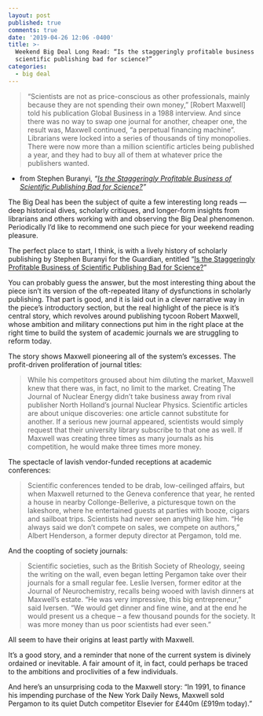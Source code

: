 ```yaml
---
layout: post
published: true
comments: true
date: '2019-04-26 12:06 -0400'
title: >-
  Weekend Big Deal Long Read: “Is the staggeringly profitable business of
  scientific publishing bad for science?”
categories:
  - big deal
---
```



> “Scientists are not as price-conscious as other professionals, mainly because they are not spending their own money,” [Robert Maxwell] told his publication Global Business in a 1988 interview. And since there was no way to swap one journal for another, cheaper one, the result was, Maxwell continued, “a perpetual financing machine”. Librarians were locked into a series of thousands of tiny monopolies. There were now more than a million scientific articles being published a year, and they had to buy all of them at whatever price the publishers wanted.

- from Stephen Buranyi, *“[Is the Staggeringly Profitable Business of Scientific Publishing Bad for Science?](https://www.theguardian.com/science/2017/jun/27/profitable-business-scientific-publishing-bad-for-science)”*

The Big Deal has been the subject of quite a few interesting long reads — deep historical dives, scholarly critiques, and longer-form insights from librarians and others working with and observing the Big Deal phenomenon. Periodically I’d like to recommend one such piece for your weekend reading pleasure.

The perfect place to start, I think, is with a lively history of scholarly publishing by Stephen Buranyi for the Guardian, entitled “[Is the Staggeringly Profitable Business of Scientific Publishing Bad for Science?](https://www.theguardian.com/science/2017/jun/27/profitable-business-scientific-publishing-bad-for-science)” 

You can probably guess the answer, but the most interesting thing about the piece isn’t its version of the oft-repeated litany of dysfunctions in scholarly publishing. That part is good, and it is laid out in a clever narrative way in the piece’s introductory section, but the real highlight of the piece is it’s central story, which revolves around publishing tycoon Robert Maxwell, whose ambition and military connections put him in the right place at the right time to build the system of academic journals we are struggling to reform today. 

The story shows Maxwell pioneering all of the system’s excesses. The profit-driven proliferation of journal titles: 

> While his competitors groused about him diluting the market, Maxwell knew that there was, in fact, no limit to the market. Creating The Journal of Nuclear Energy didn’t take business away from rival publisher North Holland’s journal Nuclear Physics. Scientific articles are about unique discoveries: one article cannot substitute for another. If a serious new journal appeared, scientists would simply request that their university library subscribe to that one as well. If Maxwell was creating three times as many journals as his competition, he would make three times more money.

The spectacle of lavish vendor-funded receptions at academic conferences: 

> Scientific conferences tended to be drab, low-ceilinged affairs, but when Maxwell returned to the Geneva conference that year, he rented a house in nearby Collonge-Bellerive, a picturesque town on the lakeshore, where he entertained guests at parties with booze, cigars and sailboat trips. Scientists had never seen anything like him. “He always said we don’t compete on sales, we compete on authors,” Albert Henderson, a former deputy director at Pergamon, told me.

And the coopting of society journals:

> Scientific societies, such as the British Society of Rheology, seeing the writing on the wall, even began letting Pergamon take over their journals for a small regular fee. Leslie Iversen, former editor at the Journal of Neurochemistry, recalls being wooed with lavish dinners at Maxwell’s estate. “He was very impressive, this big entrepreneur,” said Iversen. “We would get dinner and fine wine, and at the end he would present us a cheque – a few thousand pounds for the society. It was more money than us poor scientists had ever seen.”

All seem to have their origins at least partly with Maxwell.

It’s a good story, and a reminder that none of the current system is divinely ordained or inevitable. A fair amount of it, in fact, could perhaps be traced to the ambitions and proclivities of a few individuals.

And here’s an unsurprising coda to the Maxwell story: “In 1991, to finance his impending purchase of the New York Daily News, Maxwell sold Pergamon to its quiet Dutch competitor Elsevier for £440m (£919m today).”
